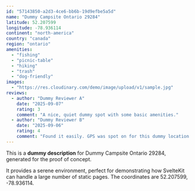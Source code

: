 ```yaml
---
id: "57143850-a2d3-4ce6-bb6b-19d9efbe5a5d"
name: "Dummy Campsite Ontario 29284"
latitude: 52.207599
longitude: -78.936114
continent: "north-america"
country: "canada"
region: "ontario"
amenities:
  - "fishing"
  - "picnic-table"
  - "hiking"
  - "trash"
  - "dog-friendly"
images:
  - "https://res.cloudinary.com/demo/image/upload/v1/sample.jpg"
reviews:
  - author: "Dummy Reviewer A"
    date: "2025-09-07"
    rating: 3
    comment: "A nice, quiet dummy spot with some basic amenities."
  - author: "Dummy Reviewer B"
    date: "2025-09-06"
    rating: 4
    comment: "Found it easily. GPS was spot on for this dummy location."
---
```


This is a **dummy description** for Dummy Campsite Ontario 29284, generated for the proof of concept.

It provides a serene environment, perfect for demonstrating how SvelteKit can handle a large number of static pages. The coordinates are 52.207599, -78.936114.
